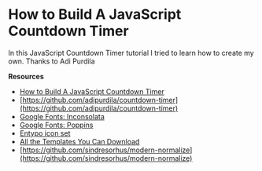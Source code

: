 # How to Build A JavaScript Countdown Timer
In this JavaScript Countdown Timer tutorial I tried to learn how to create my own.
Thanks to Adi Purdila

**Resources**

- [How to Build A JavaScript Countdown Timer](https://webdesign.tutsplus.com/tutorials/how-to-build-a-javascript-countdown-timer--cms-93144)
- [https://github.com/adipurdila/countdown-timer](https://github.com/adipurdila/countdown-timer)
- [Google Fonts: Inconsolata](https://fonts.google.com/specimen/Inconsolata)
- [Google Fonts: Poppins](https://fonts.google.com/specimen/Poppins)
- [Entypo icon set](https://iconset.io/set/entypo)
- [All the Templates You Can Download](https://elements.envato.com/logo-armchair-furniture-chair-negative-space-style-ZVX9PE)
- [https://github.com/sindresorhus/modern-normalize](https://github.com/sindresorhus/modern-normalize)
